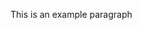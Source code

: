 <!doctype html>
<html>
  <head>
    <title>Welcome to Kuras.io</title>
  </head>
  <body>
    <p>This is an example paragraph</p>
  </body>
</html>

